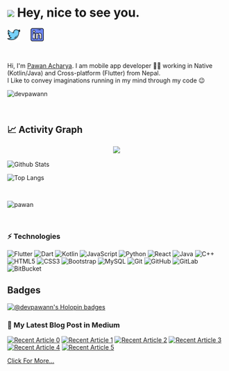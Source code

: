 <h1><img src="https://emojis.slackmojis.com/emojis/images/1531849430/4246/blob-sunglasses.gif?1531849430" width="30"/> Hey, nice to see you.</h1>

<p align="left">
<a href="https://twitter.com/Pawan__a" target="_blank"><img height="30" src="https://raw.githubusercontent.com/AbhishekMaira10/AbhishekMaira10/master/Resources/png/twitter.png?raw=true"></a>&nbsp;&nbsp;&nbsp;&nbsp;&nbsp;
<a href="https://www.linkedin.com/in/devpawann/" target="_blank"><img height="30" src="https://raw.githubusercontent.com/AbhishekMaira10/AbhishekMaira10/master/linkedin.png?raw=true"></a>&nbsp;&nbsp;&nbsp;&nbsp;&nbsp;
</p>



<br>

Hi, I'm [Pawan Acharya](https://www.acharyapawan.com.np/).
I am mobile app developer 👩‍💻 working in Native (Kotlin/Java) and Cross-platform (Flutter) from Nepal.
<br>
I Like to convey imaginations running in my mind through my code 😉
<br>
<p align="left"> <img src="https://komarev.com/ghpvc/?username=devpawann" alt="devpawann" /> </p>


<br>

## 📈 Activity Graph
<p align="center">
	<img src="https://activity-graph.herokuapp.com/graph?username=devpawann&theme=minimal"/>
</p>

![Github Stats](https://github-readme-stats.vercel.app/api?username=devpawann&&show_icons=true&title_color=ffffff&icon_color=bb2acf&text_color=daf7dc&bg_color=151515&count_private=true&include_all_commits=true&show_owner=true)

![Top Langs](https://github-readme-stats.vercel.app/api/top-langs/?username=devpawann&hide=TeX&layout=compact&show_icons=true&title_color=ffffff&icon_color=bb2acf&text_color=daf7dc&count_private=true&bg_color=151515&langs_count=20)

<br>
<p><img  src="https://github-readme-streak-stats.herokuapp.com/?user=devpawann&" alt="pawan" /></p>

<br>
<h3> ⚡ Technologies</h3>


![Flutter](https://img.shields.io/badge/-Flutter-blue?style=flat-square&logo=Flutter)
![Dart](https://img.shields.io/badge/-Dart-purple?style=flat-square&logo=Dart)
![Kotlin](https://img.shields.io/badge/-Flutter-darkred?style=flat-square&logo=Kotlin)
![JavaScript](https://img.shields.io/badge/-JavaScript-black?style=flat-square&logo=javascript)
![Python](https://img.shields.io/badge/-Python-black?style=flat-square&logo=Python)
![React](https://img.shields.io/badge/-React-black?style=flat-square&logo=react)
![Java](https://img.shields.io/badge/-java-E34A86?style=flat-square&logo=java)
![C++](https://img.shields.io/badge/-C++-00599C?style=flat-square&logo=c)
![HTML5](https://img.shields.io/badge/-HTML5-E34F26?style=flat-square&logo=html5&logoColor=white)
![CSS3](https://img.shields.io/badge/-CSS3-1572B6?style=flat-square&logo=css3)
![Bootstrap](https://img.shields.io/badge/-Bootstrap-563D7C?style=flat-square&logo=bootstrap)
![MySQL](https://img.shields.io/badge/-MySQL-black?style=flat-square&logo=mysql)
![Git](https://img.shields.io/badge/-Git-black?style=flat-square&logo=git)
![GitHub](https://img.shields.io/badge/-GitHub-181717?style=flat-square&logo=github)
![GitLab](https://img.shields.io/badge/-GitLab-FCA121?style=flat-square&logo=gitlab)
![BitBucket](https://img.shields.io/badge/-BitBucket-darkblue?style=flat-square&logo=bitbucket)

## Badges

[![@devpawann's Holopin badges](https://holopin.me/devpawann)](https://holopin.io/@devpawann)


### 📝 My Latest Blog Post in Medium
<a target="_blank" href="https://github-readme-medium-recent-article.vercel.app/medium/@pawanacharya070/0"><img src="https://github-readme-medium-recent-article.vercel.app/medium/@pawanacharya070/0" alt="Recent Article 0"></a>
<a target="_blank" href="https://github-readme-medium-recent-article.vercel.app/medium/@pawanacharya070/1"><img src="https://github-readme-medium-recent-article.vercel.app/medium/@pawanacharya070/1" alt="Recent Article 1"></a>
<a target="_blank" href="https://github-readme-medium-recent-article.vercel.app/medium/@pawanacharya070/2"><img src="https://github-readme-medium-recent-article.vercel.app/medium/@pawanacharya070/2" alt="Recent Article 2"></a>
<a target="_blank" href="https://github-readme-medium-recent-article.vercel.app/medium/@pawanacharya070/3"><img src="https://github-readme-medium-recent-article.vercel.app/medium/@pawanacharya070/3" alt="Recent Article 3"></a>
<a target="_blank" href="https://github-readme-medium-recent-article.vercel.app/medium/@pawanacharya070/4"><img src="https://github-readme-medium-recent-article.vercel.app/medium/@pawanacharya070/4" alt="Recent Article 4"></a>
<a target="_blank" href="https://github-readme-medium-recent-article.vercel.app/medium/@pawanacharya070/5"><img src="https://github-readme-medium-recent-article.vercel.app/medium/@pawanacharya070/5" alt="Recent Article 5"></a>

<a target="_blank" href="https://medium.com/@pawanacharya070">Click For More...</a>



